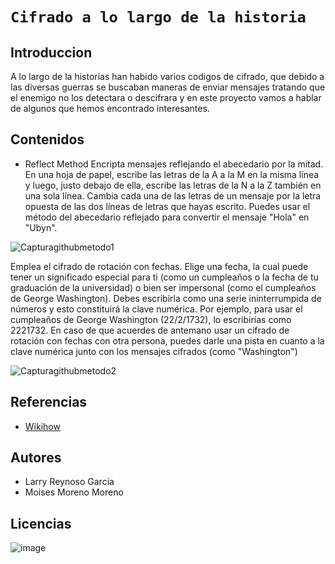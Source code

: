 # `Cifrado a lo largo de la historia`

## Introduccion
A lo largo de la historias han habido varios codigos de cifrado, que debido a las diversas guerras se buscaban maneras de enviar mensajes tratando que el enemigo no los detectara o descifrara y en este proyecto vamos a hablar de algunos que hemos encontrado interesantes. 
## Contenidos 

- Reflect Method
Encripta mensajes reflejando el abecedario por la mitad. En una hoja de papel, escribe las letras de la A a la M en la misma línea y luego, justo debajo de ella, escribe las letras de la N a la Z también en una sola línea. Cambia cada una de las letras de un mensaje por la letra opuesta de las dos líneas de letras que hayas escrito.
Puedes usar el método del abecedario reflejado para convertir el mensaje "Hola" en "Ubyn".

![Capturagithubmetodo1](https://user-images.githubusercontent.com/114906901/197467601-6ae3586c-eef4-48eb-b01f-76cc1ce1108e.PNG)

Emplea el cifrado de rotación con fechas. Elige una fecha, la cual puede tener un significado especial para ti (como un cumpleaños o la fecha de tu graduación de la universidad) o bien ser impersonal (como el cumpleaños de George Washington). Debes escribirla como una serie ininterrumpida de números y esto constituirá la clave numérica.
Por ejemplo, para usar el cumpleaños de George Washington (22/2/1732), lo escribirías como 2221732.
En caso de que acuerdes de antemano usar un cifrado de rotación con fechas con otra persona, puedes darle una pista en cuanto a la clave numérica junto con los mensajes cifrados (como "Washington")

![Capturagithubmetodo2](https://user-images.githubusercontent.com/114906901/197468526-118c939b-c7e0-4c51-abdc-1525fe7631f3.PNG)



## Referencias 
- [Wikihow](https://es.wikihow.com/crear-c%C3%B3digos-y-cifrados-secretos)
 
## Autores
- Larry Reynoso García
- Moises Moreno Moreno
## Licencias
![image](https://user-images.githubusercontent.com/114906861/197951221-8557fb78-d84a-4838-be47-1ef1b4a6e9c6.PNG)
